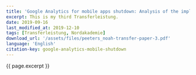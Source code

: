 ```yaml
---
title: 'Google Analytics for mobile apps shutdown: Analysis of the implication of switching to Google Firebase.'
excerpt: This is my third Transferleistung.
date: 2019-09-16
last_modified_at: 2019-12-10
tags: [Transferleistung, Nordakademie]
download_url: '/assets/files/peeters_noah-transfer-paper-3.pdf'
language: 'English'
citation-key: google-analytics-mobile-shutdown
---
```


{{ page.excerpt }}
